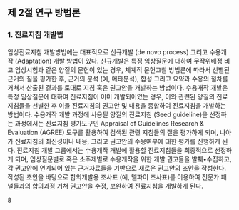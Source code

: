 ## 제 2절 연구 방법론

### 1. 진료지침 개발법
임상진료지침 개발방법에는 대표적으로 신규개발 (de novo process) 그리고 수용개작 (Adaptation) 개발 방법이 있다. 신규개발은 특정 임상질문에 대하여 무작위배정 비교 임상시험과 같은 양질의 문헌이 있는 경우, 체계적 문헌고찰 방법론에 따라서 선별된 근거의 질을 평가한 후, 근거의 분석 (예, 메타분석), 합성 그리고 요약과 수용의 절차를 거쳐서 산출된 결과를 토대로 지침 혹은 권고안을 개발하는 방법이다. 수용개작 개발은 특정 임상질문에 대하여 진료지침이 이미 개발되어있는 경우, 이와 관련된 양질의 진료지침들을 선별한 후 이들 진료지침의 권고안 및 내용을 종합하여 진료지침을 개발하는 방법이다. 수용개작 개발 과정에 사용될 양질의 진료지침 (Seed guideline)을 선정하는 과정에서는 진료지침 평가도구인 Appraisal of Guidelines Research & Evaluation (AGREE) 도구를 활용하여 검색된 관련 지침들의 질을 평가하게 되며, 나아가 진료지침의 최신성이나 내용, 그리고 권고안의 수용여부에 대한 평가를 진행하게 된다. 진료지침 개발 그룹에서는 수용개작 개발에 활용할 진료지침들을 최종적으로 선정하게 되며, 임상질문별로 혹은 소주제별로 수용개작을 위한 개발 권고들을 발췌•수집하고, 각 권고안에 연계되어 있는 근거자료들을 기반으로 새로운 권고안의 초안을 작성한다. 작성된 초안을 바탕으로 합의개발용 조사표 (예, 델파이 조사표)를 이용하여 전문가 패널들과의 합의과정 거쳐 권고안을 수정, 보완하여 진료지침을 개발하게 된다.

<PAGE>8